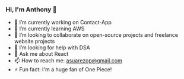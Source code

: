 ### Hi, I'm Anthony 👋

- 🔭 I’m currently working on Contact-App
- 🌱 I’m currently learning AWS 
- 👯 I’m looking to collaborate on open-source projects and freelance website projects
- 🤔 I’m looking for help with DSA
- 💬 Ask me about React
- 📫 How to reach me: asuarezop@gmail.com
- ⚡ Fun fact: I'm a huge fan of One Piece!
